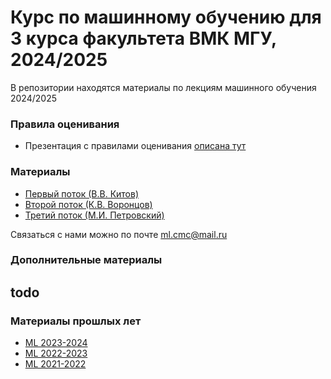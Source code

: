 # Курс по машинному обучению для 3 курса факультета ВМК МГУ, 2024/2025

В репозитории находятся материалы по лекциям машинного обучения 2024/2025

### Правила оценивания

* Презентация с правилами оценивания [описана тут](https://github.com/MSU-ML-COURSE/ML-COURSE-24-25/blob/main/files/ML_%D1%81%D0%B8%D1%81%D1%82%D0%B5%D0%BC%D0%B0_%D0%BE%D1%86%D0%B5%D0%BD%D0%B8%D0%B2%D0%B0%D0%BD%D0%B8%D1%8F.pdf)

### Материалы
 * [Первый поток (В.В. Китов)](https://github.com/MSU-ML-COURSE/ML-COURSE-24-25/blob/main/1_stream.md)
 * [Второй поток (К.В. Воронцов)](https://github.com/MSU-ML-COURSE/ML-COURSE-24-25/blob/main/2_stream.md)
 * [Третий поток (М.И. Петровский)](https://github.com/MSU-ML-COURSE/ML-COURSE-24-25/blob/main/3_stream.md)

Связаться с нами можно по почте ml.cmc@mail.ru

### Дополнительные материалы
todo
--------------------------------

 ### Материалы прошлых лет
 * [ML 2023-2024](https://github.com/MSU-ML-COURSE/ML-COURSE-23-24)
 * [ML 2022-2023](https://github.com/MSU-ML-COURSE/ML-COURSE-22-23)
 * [ML 2021-2022](https://github.com/MSU-ML-COURSE/ML-COURSE-21-22)


